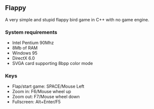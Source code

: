 ## Flappy

A very simple and stupid flappy bird game in C++ with no game engine.

### System requirements

- Intel Pentium 90Mhz
- 8Mb of RAM
- Windows 95
- DirectX 6.0
- SVGA card supporting 8bpp color mode

### Keys

- Flap/start game: SPACE/Mouse Left
- Zoom in: F6/Mouse wheel up
- Zoom out: F7/Mouse wheel down
- Fullscreen: Alt+Enter/F5

